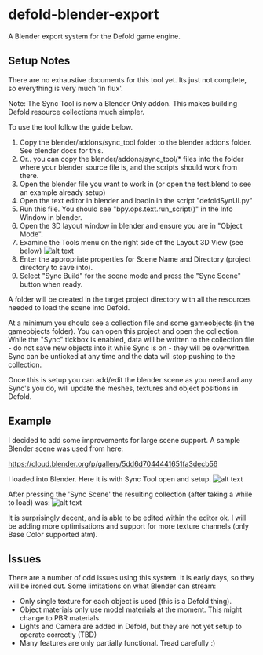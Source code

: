 # defold-blender-export
A Blender export system for the Defold game engine.

## Setup Notes
There are no exhaustive documents for this tool yet. Its just not complete, so everything is very much 'in flux'.

Note: The Sync Tool is now a Blender Only addon. This makes building Defold resource collections much simpler. 

To use the tool follow the guide below.

1. Copy the blender/addons/sync_tool folder to the blender addons folder. See blender docs for this. 
2. Or.. you can copy the blender/addons/sync_tool/* files into the folder where your blender source file is, and the scripts should work from there.
3. Open the blender file you want to work in (or open the test.blend to see an example already setup)
4. Open the text editor in blender and loadin in the script "defoldSynUI.py"
5. Run this file. You should see "bpy.ops.text.run_script()" in the Info Window in blender.
6. Open the 3D layout window in blender and ensure you are in "Object Mode". 
7. Examine the Tools menu on the right side of the Layout 3D View (see below)
![alt text](https://raw.githubusercontent.com/dlannan/defold-blender-export/main/images/sync-tool-2021-12-29_15-22.png)
8. Enter the appropriate properties for Scene Name and Directory (project directory to save into).
9. Select "Sync Build" for the scene mode and press the "Sync Scene" button when ready.

A folder will be created in the target project directory with all the resources needed to load the scene into Defold. 

At a minimum you should see a collection file and some gameobjects (in the gameobjects folder). You can open this project and open the collection. 
While the "Sync" tickbox is enabled, data will be written to the collection file - do not save new objects into it while Sync is on - they will be overwritten. 
Sync can be unticked at any time and the data will stop pushing to the collection.

Once this is setup you can add/edit the blender scene as you need and any Sync's you do, will update the meshes, textures and object positions in Defold.

## Example
I decided to add some improvements for large scene support. A sample Blender scene was used from here:

https://cloud.blender.org/p/gallery/5dd6d7044441651fa3decb56

I loaded into Blender. Here it is with Sync Tool open and setup. 
![alt text](https://raw.githubusercontent.com/dlannan/defold-blender-export/main/images/sync-tool-2021-12-30_22-19.png)

After pressing the 'Sync Scene' the resulting collection (after taking a while to load) was:
![alt text](https://raw.githubusercontent.com/dlannan/defold-blender-export/main/images/sync-tool-2021-12-30_22-20.png)

It is surprisingly decent, and is able to be edited within the editor ok. 
I will be adding more optimisations and support for more texture channels (only Base Color supported atm).

## Issues
There are a number of odd issues using this system. It is early days, so they will be ironed out. 
Some limitations on what Blender can stream:
- Only single texture for each object is used (this is a Defold thing).
- Object materials only use model materials at the moment. This might change to PBR materials.
- Lights and Camera are added in Defold, but they are not yet setup to operate correctly (TBD)
- Many features are only partially functional. Tread carefully :)

